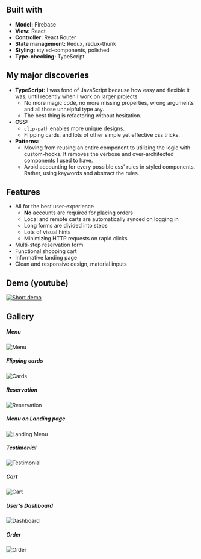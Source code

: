 ## Built with

- **Model:** Firebase
- **View:** React
- **Controller:** React Router
- **State management:** Redux, redux-thunk
- **Styling:** styled-components, polished
- **Type-checking:** TypeScript

## My major discoveries

- **TypeScript:** I was fond of JavaScript because how easy and flexible it was, until recently when I work on larger projects
  - No more magic code, no more missing properties, wrong arguments and all those unhelpful type `any`. 
  - The best thing is refactoring without hesitation.
- **CSS:** 
  - `clip-path` enables more unique designs. 
  - Flipping cards, and lots of  other simple yet effective css tricks.
- **Patterns:**
  - Moving from reusing an entire component to utilizing the logic with custom-hooks. It removes the verbose and over-architected components I used to have.
  - Avoid accounting for every possible css' rules in styled components. Rather, using keywords and abstract the rules.

## Features

- All for the best user-experience
  - **No** accounts are required for placing orders
  - Local and remote carts are automatically synced on logging in
  - Long forms are divided into steps
  - Lots of visual hints
  - Minimizing HTTP requests on rapid clicks
- Multi-step reservation form
- Functional shopping cart
- Informative landing page
- Clean and responsive design, material inputs

## Demo (youtube)

[![Short demo](https://i.imgur.com/ViJmwyD.png)](https://youtu.be/3tGQb6HvTxM)

## Gallery

##### Menu

![Menu](https://i.imgur.com/HucPG5I.png)

##### Flipping cards

![Cards](https://i.imgur.com/qFPZ2tu.png)

##### Reservation

![Reservation](https://i.imgur.com/ijEiwtl.png)

##### Menu on Landing page

![Landing Menu](https://i.imgur.com/NPdpnZU.jpg)

##### Testimonial

![Testimonial](https://i.imgur.com/3KIZeSl.png)

##### Cart

![Cart](https://i.imgur.com/lnY4CzU.png)

##### User's Dashboard

![Dashboard](https://i.imgur.com/X0doFyR.png)

##### Order

![Order](https://i.imgur.com/TemczIp.png)